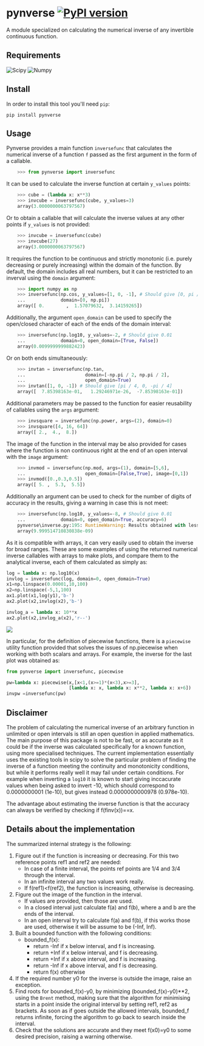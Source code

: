 # pynverse [![PyPI version](https://badge.fury.io/py/pynverse.svg)](https://badge.fury.io/py/pynverse)

A module specialized on calculating the numerical inverse of any invertible continuous function.


## Requirements

  ![Scipy](https://img.shields.io/badge/scipy-%3E=0.11-blue.svg)
  ![Numpy](https://img.shields.io/badge/numpy-%3E=1.6-blue.svg)

## Install

In order to install this tool you'll need `pip`:

    pip install pynverse
    
## Usage

Pynverse provides a main function `inversefunc` that calculates the numerical inverse of a function `f` passed as the first argument in the form of a callable. 
```python
    >>> from pynverse import inversefunc
```

It can be used to calculate the inverse function at certain `y_values` points:
```python
    >>> cube = (lambda x: x**3)
    >>> invcube = inversefunc(cube, y_values=3)
    array(3.0000000063797567)
```

Or to obtain a callable that will calculate the inverse values at any other points if `y_values` is not provided:
```python
    >>> invcube = inversefunc(cube)
    >>> invcube(27)
    array(3.0000000063797567)
```

It requires the function to be continuous and strictly monotonic (i.e. purely decreasing or purely increasing) within the domain of the function. By default, the domain includes all real numbers, but it can be restricted to an inverval using the `domain` argument:
```python
    >>> import numpy as np
    >>> inversefunc(np.cos, y_values=[1, 0, -1], # Should give [0, pi / 2, pi]
    ...             domain=[0, np.pi])
    array([ 0.        ,  1.57079632,  3.14159265])
```

Additionally, the argument `open_domain` can be used to specify the open/closed character of each of the ends of the domain interval:
```python
    >>> inversefunc(np.log10, y_values=-2, # Should give 0.01
    ...             domain=0, open_domain=[True, False])
    array(0.0099999999882423)
```

Or on both ends simultaneously:
```python
    >>> invtan = inversefunc(np.tan,
    ...                      domain=[-np.pi / 2, np.pi / 2],
    ...                      open_domain=True)
    >>> invtan([1, 0, -1]) # Should give [pi / 4, 0, -pi / 4]
    array([  7.85398163e-01,   1.29246971e-26,  -7.85398163e-01])
```

Additional parameters may be passed to the function for easier reusability of callables using the `args` argument:

```python
    >>> invsquare = inversefunc(np.power, args=(2), domain=0)
    >>> invsquare([4, 16, 64])
    array([ 2.,  4.,  8.])
```

The image of the function in the interval may be also provided for cases where the function is non continuous right at the end of an open interval with the `image` argument:

```python
    >>> invmod = inversefunc(np.mod, args=(1), domain=[5,6], 
    ...                      open_domain=[False,True], image=[0,1])
    >>> invmod([0.,0.3,0.5])
    array([ 5. ,  5.3,  5.5])
```

Additionally an argument can be used to check for the number of digits of accuracy in the results, giving a warning in case this is not meet:
```python
    >>> inversefunc(np.log10, y_values=-8, # Should give 0.01
    ...             domain=0, open_domain=True, accuracy=6)
    pynverse\inverse.py:195: RuntimeWarning: Results obtained with less than 6 decimal digits of accuracy
    array(9.999514710830838e-09)
```

As it is compatible with arrays, it can very easily used to obtain the inverse for broad ranges. These are some examples of using the returned numerical inverse callables with arrays to make plots, and compare them to the analytical inverse, each of them calculated as simply as:
```python
log = lambda x: np.log10(x)
invlog = inversefunc(log, domain=0, open_domain=True)
x1=np.linspace(0.00001,10,100)
x2=np.linspace(-5,1,100)
ax1.plot(x1,log(y1),'b-')
ax2.plot(x2,invlog(x2),'b-')

invlog_a = lambda x: 10**x
ax2.plot(x2,invlog_a(x2),'r--')
```

![](https://cloud.githubusercontent.com/assets/12649253/19738042/cf22460a-9bad-11e6-9c17-6fdd6cda0991.png)

In particular, for the definition of piecewise functions, there is a `piecewise` utility function provided that solves the issues of np.piecewise when working with both scalars and arrays. For example, the inverse for the last plot was obtained as:

```python
from pynverse import inversefunc, piecewise

pw=lambda x: piecewise(x,[x<1,(x>=1)*(x<3),x>=3],
                       [lambda x: x, lambda x: x**2, lambda x: x+6])
invpw =inversefunc(pw) 
```

## Disclaimer

The problem of calculating the numerical inverse of an arbitrary function in unlimited or open intervals is still an open question in applied mathematics. The main purpose of this package is not to be fast, or as accurate as it could be if the inverse was calculated specifically for a known function, using more specialised techniques. The current implementation essentially uses the existing tools in scipy to solve the particular problem of finding the inverse of a function meeting the continuity and monotonicity conditions, but while it performs really well it may fail under certain conditions. For example when inverting a `log10` it is known to start giving inccacurate values when being asked to invert -10, which should correspond to 0.0000000001 (1e-10), but gives instead 0.0000000000978 (0.978e-10). 

The advantage about estimating the inverse function is that the accuracy can always be verified by checking if f(finv(x))==x.

## Details about the implementation

The summarized internal strategy is the following:

1. Figure out if the function is increasing or decreasing. For this two reference points ref1 and ref2 are needed:
    * In case of a finite interval, the points ref points are 1/4 and 3/4 through the interval.
    * In an infinite interval any two values work really.
    * If f(ref1)<f(ref2), the function is increasing, otherwise is decreasing.
2. Figure out the image of the function in the interval. 
    * If values are provided, then those are used.
    * In a closed interval just calculate f(a) and f(b), where a and b are the ends of the interval.
    * In an open interval try to calculate f(a) and f(b), if this works those are used, otherwise it will be assume to be (-Inf, Inf).
3. Built a bounded function with the following conditions:
    * bounded_f(x):
        * return -Inf if x below interval, and f is increasing.
        * return +Inf if x below interval, and f is decreasing.
        * return +Inf if x above interval, and f is increasing.
        * return -Inf if x above interval, and f is decreasing.
        * return f(x) otherwise
4. If the required number y0 for the inverse is outside the image, raise an exception.
5. Find roots for bounded_f(x)-y0, by minimizing (bounded_f(x)-y0)**2, using the `Brent` method, making sure that the algorithm for minimising starts in a point inside the original interval by setting ref1, ref2 as brackets. As soon as if goes outside the allowed intervals, bounded_f returns infinite, forcing the algorithm to go back to search inside the interval.
6. Check that the solutions are accurate and they meet f(x0)=y0 to some desired precision, raising a warning otherwise. 
